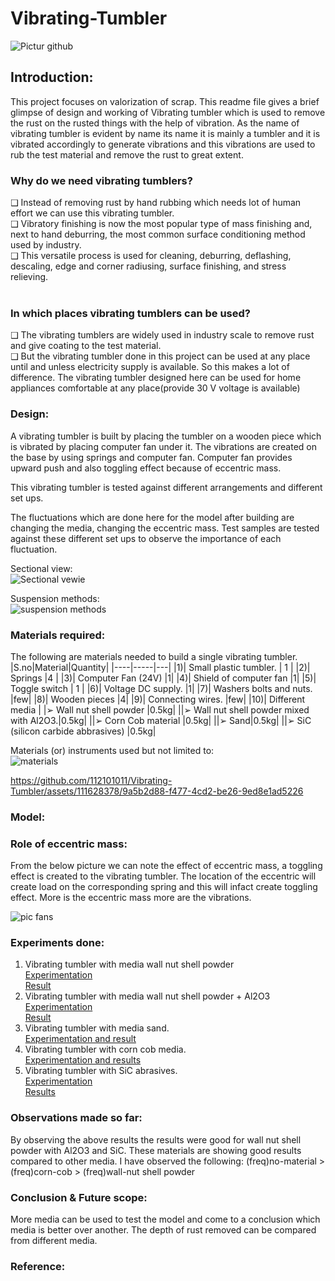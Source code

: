 # Vibrating-Tumbler
![Pictur github](https://github.com/112101011/Vibrating-Tumbler/assets/111628378/62ea4704-60cc-474c-bb74-59fe66c48ff7)


## Introduction:
This project focuses on valorization of scrap. This readme file gives a brief glimpse of design and working of Vibrating tumbler which is used to remove the rust on the rusted things with the help of vibration.
As the name of vibrating tumbler is evident by name its name it is mainly a tumbler and it is vibrated accordingly to generate vibrations and this vibrations are used to rub the test material and remove the rust to
great extent.

### Why do we need vibrating tumblers? <br/>
❑ Instead of removing rust by hand rubbing which needs lot of human effort we can use this vibrating tumbler. <br/>
❑ Vibratory finishing is now the most popular type of mass finishing and, next to hand deburring, the most common surface conditioning method used by industry. <br/>
❑ This versatile process is used for cleaning, deburring, deflashing, descaling, edge and corner radiusing, surface finishing, and stress relieving. <br/>
<br/>

### In which places vibrating tumblers can be used? <br/>
❑ The vibrating tumblers are widely used in industry scale to remove rust and give coating to the test material. <br/>
❑ But the vibrating tumbler done in this project can be used at any place until and unless electricity supply is available. So this makes a lot of difference. The vibrating tumbler designed here can be used for home appliances comfortable at any place(provide 30 V voltage is available) <br/>


### Design: <br/>
A vibrating tumbler is built by placing the tumbler on a wooden piece which is vibrated by placing computer fan under it. The vibrations are created on the base by using springs and computer fan. 
Computer fan provides upward push and also toggling effect because of eccentric mass.

This vibrating tumbler is tested against different arrangements and different set ups.

The fluctuations which are done here for the model after building are changing the media, changing the eccentric mass. Test samples are tested against these different set ups to observe the importance of each fluctuation.
<br/>

Sectional view: <br/>
![Sectional vewie](https://github.com/112101011/Vibrating-Tumbler/assets/111628378/eb3bfc21-4d21-4283-b1cc-6aabca8a2f3e)


Suspension methods: <br/>
![suspension methods](https://github.com/112101011/Vibrating-Tumbler/assets/111628378/d8e6491d-3bbf-4595-9d0d-3f1ced032d5f)

### Materials required:
The following are materials needed to build a single vibrating tumbler. <br/>
|S.no|Material|Quantity|
|----|-----|---|
|1)| Small plastic tumbler. | 1 |
|2)| Springs |4 |
|3)| Computer Fan (24V) |1|
|4)| Shield of computer fan |1|
|5)| Toggle switch | 1 |
|6)| Voltage DC supply. |1|
|7)| Washers bolts and nuts. |few|
|8)| Wooden pieces |4|
|9)| Connecting wires. |few|
|10)| Different media 
| |➢ Wall nut shell powder |0.5kg|
||➢ Wall nut shell powder mixed with Al2O3.|0.5kg|
||➢ Corn Cob material |0.5kg|
||➢ Sand|0.5kg|
||➢ SiC (silicon carbide abbrasives) |0.5kg|

Materials (or) instruments used but not limited to: <br>
![materials](https://github.com/112101011/Vibrating-Tumbler/assets/111628378/8f102202-4f0f-43ae-8079-489809922b50)





https://github.com/112101011/Vibrating-Tumbler/assets/111628378/9a5b2d88-f477-4cd2-be26-9ed8e1ad5226


### Model:

### Role of eccentric mass:

From the below picture we can note the effect of eccentric mass, a toggling effect is created to the vibrating tumbler.
The location of the eccentric will create load on the corresponding spring and this will infact create toggling effect. More is the eccentric mass more are the vibrations.

![pic fans](https://github.com/112101011/Vibrating-Tumbler/assets/111628378/af2a9503-36d9-4bb7-8b06-1139cf92f161)

### Experiments done:
1) Vibrating tumbler with media wall nut shell powder <br/>
   [Experimentation](https://youtu.be/xbLiMERdkcY) <br/>
   [Result](https://youtu.be/CHZ_myWAJmk)
3) Vibrating tumbler with media wall nut shell powder + Al2O3 <br/>
   [Experimentation](https://youtu.be/VJRho5P2fi4) <br/>
   [Result](https://youtu.be/iA2bA8FPogc)
4) Vibrating tumbler with media sand. <br/>
   [Experimentation and result](https://youtu.be/4fO6b7y3-aM)
5) Vibrating tumbler with corn cob media. <br/>
   [Experimentation and results](https://youtu.be/48lnPWOkiCg)
6) Vibrating tumbler with SiC abrasives. <br/>
   [Experimentation](https://youtu.be/r87f6U2eviE) <br/>
   [Results](https://youtu.be/kxEg5nYQuJ8)

### Observations made so far:
By observing the above results the results were good for wall nut shell
powder with Al2O3 and SiC. These materials are showing good results
compared to other media. I have observed the following:
(freq)no-material > (freq)corn-cob > (freq)wall-nut shell powder

### Conclusion & Future scope:
More media can be used to test the model and come to a conclusion
which media is better over another. The depth of rust removed can be
compared from different media. 

### Reference:

